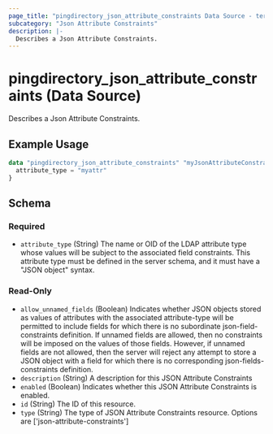 ```yaml
---
page_title: "pingdirectory_json_attribute_constraints Data Source - terraform-provider-pingdirectory"
subcategory: "Json Attribute Constraints"
description: |-
  Describes a Json Attribute Constraints.
---
```


# pingdirectory_json_attribute_constraints (Data Source)

Describes a Json Attribute Constraints.

## Example Usage

```terraform
data "pingdirectory_json_attribute_constraints" "myJsonAttributeConstraints" {
  attribute_type = "myattr"
}
```

<!-- schema generated by tfplugindocs -->
## Schema

### Required

- `attribute_type` (String) The name or OID of the LDAP attribute type whose values will be subject to the associated field constraints. This attribute type must be defined in the server schema, and it must have a "JSON object" syntax.

### Read-Only

- `allow_unnamed_fields` (Boolean) Indicates whether JSON objects stored as values of attributes with the associated attribute-type will be permitted to include fields for which there is no subordinate json-field-constraints definition. If unnamed fields are allowed, then no constraints will be imposed on the values of those fields. However, if unnamed fields are not allowed, then the server will reject any attempt to store a JSON object with a field for which there is no corresponding json-fields-constraints definition.
- `description` (String) A description for this JSON Attribute Constraints
- `enabled` (Boolean) Indicates whether this JSON Attribute Constraints is enabled.
- `id` (String) The ID of this resource.
- `type` (String) The type of JSON Attribute Constraints resource. Options are ['json-attribute-constraints']

